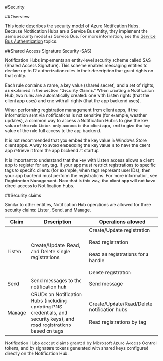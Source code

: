 <properties
    pageTitle="Security for Notification Hubs"
    description="This topic explains security for Azure notification hubs."
    services="notification-hubs"
    documentationCenter=".net"
    authors="wesmc7777"
    manager="erikre"
    editor=""/>

<tags
    ms.service="notification-hubs"
    ms.workload="mobile"
    ms.tgt_pltfrm="mobile-multiple"
    ms.devlang="multiple"
    ms.topic="article"
    ms.date="06/29/2016"
    ms.author="wesmc"/>


#<a name="security"></a>Security

##<a name="overview"></a>Overview

This topic describes the security model of Azure Notification Hubs. Because Notification Hubs are a Service Bus entity, they implement the same security model as Service Bus. For more information, see the [Service Bus Authentication](https://msdn.microsoft.com/library/azure/dn155925.aspx) topics.

##<a name="shared-access-signature-security-(sas)"></a>Shared Access Signature Security (SAS) 

Notification Hubs implements an entity-level security scheme called SAS (Shared Access Signature). This scheme enables messaging entities to declare up to 12 authorization rules in their description that grant rights on that entity.

Each rule contains a name, a key value (shared secret), and a set of rights, as explained in the section “Security Claims.” When creating a Notification Hub, two rules are automatically created: one with Listen rights (that the client app uses) and one with all rights (that the app backend uses).

When performing registration management from client apps, if the information sent via notifications is not sensitive (for example, weather updates), a common way to access a Notification Hub is to give the key value of the rule Listen-only access to the client app, and to give the key value of the rule full access to the app backend.

It is not recommended that you embed the key value in Windows Store client apps. A way to avoid embedding the key value is to have the client app retrieve it from the app backend at startup.

It is important to understand that the key with Listen access allows a client app to register for any tag. If your app must restrict registrations to specific tags to specific clients (for example, when tags represent user IDs), then your app backend must perform the registrations. For more information, see Registration Management. Note that in this way, the client app will not have direct access to Notification Hubs.

##<a name="security-claims"></a>Security claims

Similar to other entities, Notification Hub operations are allowed for three security claims: Listen, Send, and Manage.

| Claim | Description | Operations allowed |
|-------|-------------|--------------------|
| Listen | Create/Update, Read, and Delete single registrations | Create/Update registration<br><br>Read registration<br><br>Read all registrations for a handle<br><br>Delete registration |
| Send | Send messages to the notification hub | Send message |
| Manage | CRUDs on Notification Hubs (including updating PNS credentials, and security keys), and read registrations based on tags | Create/Update/Read/Delete notification hubs<br><br>Read registrations by tag |


Notification Hubs accept claims granted by Microsoft Azure Access Control tokens, and by signature tokens generated with shared keys configured directly on the Notification Hub.


<!--HONumber=Oct16_HO2-->


